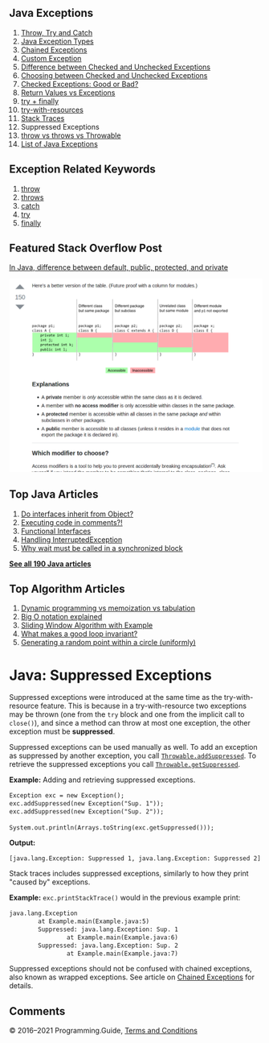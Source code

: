 



## Java Exceptions

1.  [Throw, Try and Catch](exceptions-throw-try-catch.html)
2.  [Java Exception Types](exception-types.html)
3.  [Chained Exceptions](chained-exceptions.html)
4.  [Custom Exception](custom-exception.html)
5.  [Difference between Checked and Unchecked Exceptions](difference-between-checked-and-unchecked-exceptions.html)
6.  [Choosing between Checked and Unchecked Exceptions](choosing-between-checked-and-unchecked-exceptions.html)
7.  [Checked Exceptions: Good or Bad?](checked-exceptions-good-or-bad.html)
8.  [Return Values vs Exceptions](return-values-vs-exceptions.html)
9.  [try + finally](try-finally.html)
10. [try-with-resources](try-with-resources.html)
11. [Stack Traces](stack-trace.html)
12. Suppressed Exceptions
13. [throw vs throws vs Throwable](throw-vs-throws-vs-throwable.html)
14. [List of Java Exceptions](list-of-java-exceptions.html)

## Exception Related Keywords

1.  [throw](throw.html)
2.  [throws](throws.html)
3.  [catch](catch.html)
4.  [try](try.html)
5.  [finally](finally.html)

## Featured Stack Overflow Post

[In Java, difference between default, public, protected, and private](https://stackoverflow.com/a/33627846/276052)

[<img src="../images/so-featured-33627846.png" alt="StackOverflow screenshot thumbnail" class="screenshot" />](https://stackoverflow.com/a/33627846/276052)



## Top Java Articles

1.  [Do interfaces inherit from Object?](do-interfaces-inherit-from-object.html)
2.  [Executing code in comments?!](executing-code-in-comments.html)
3.  [Functional Interfaces](functional-interfaces.html)
4.  [Handling InterruptedException](handling-interrupted-exceptions.html)
5.  [Why wait must be called in a synchronized block](why-wait-must-be-in-synchronized.html)

[**See all 190 Java articles**](index.html)

## Top Algorithm Articles

1.  [Dynamic programming vs memoization vs tabulation](../dynamic-programming-vs-memoization-vs-tabulation.html)
2.  [Big O notation explained](../big-o-notation-explained.html)
3.  [Sliding Window Algorithm with Example](../sliding-window-example.html)
4.  [What makes a good loop invariant?](../what-makes-a-good-loop-invariant.html)
5.  [Generating a random point within a circle (uniformly)](../random-point-within-circle.html)

# Java: Suppressed Exceptions

Suppressed exceptions were introduced at the same time as the try-with-resource feature. This is because in a try-with-resource two exceptions may be thrown (one from the `try` block and one from the implicit call to `close()`), and since a method can throw at most one exception, the other exception must be **suppressed**.

Suppressed exceptions can be used manually as well. To add an exception as suppressed by another exception, you call [`Throwable.addSuppressed`](https://docs.oracle.com/javase/8/docs/api/java/lang/Throwable.html#addSuppressed-java.lang.Throwable-). To retrieve the suppressed exceptions you call [`Throwable.getSuppressed`](https://docs.oracle.com/javase/8/docs/api/java/lang/Throwable.html#getSuppressed--).

**Example:** Adding and retrieving suppressed exceptions.

    Exception exc = new Exception();
    exc.addSuppressed(new Exception("Sup. 1"));
    exc.addSuppressed(new Exception("Sup. 2"));

    System.out.println(Arrays.toString(exc.getSuppressed()));

**Output:**

    [java.lang.Exception: Suppressed 1, java.lang.Exception: Suppressed 2]

Stack traces includes suppressed exceptions, similarly to how they print "caused by" exceptions.

**Example:** `exc.printStackTrace()` would in the previous example print:

    java.lang.Exception
            at Example.main(Example.java:5)
            Suppressed: java.lang.Exception: Sup. 1
                    at Example.main(Example.java:6)
            Suppressed: java.lang.Exception: Sup. 2
                    at Example.main(Example.java:7)

<span class="small">Suppressed exceptions should not be confused with chained exceptions, also known as wrapped exceptions. See article on [Chained Exceptions](chained-exceptions.html) for details.</span>

## Comments



© 2016–2021 Programming.Guide, [Terms and Conditions](../terms-and-conditions.html)

